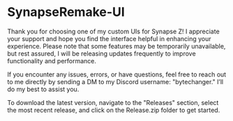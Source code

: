 # SynapseRemake-UI

Thank you for choosing one of my custom UIs for Synapse Z! I appreciate your support and hope you find the interface helpful in enhancing your experience. Please note that some features may be temporarily unavailable, but rest assured, I will be releasing updates frequently to improve functionality and performance.

If you encounter any issues, errors, or have questions, feel free to reach out to me directly by sending a DM to my Discord username: "bytechanger." I’ll do my best to assist you.

To download the latest version, navigate to the "Releases" section, select the most recent release, and click on the Release.zip folder to get started.
